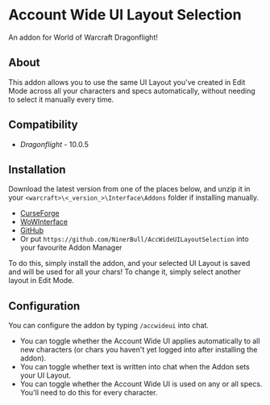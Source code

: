# Account Wide UI Layout Selection

An addon for World of Warcraft Dragonflight!

## About
This addon allows you to use the same UI Layout you've created in Edit Mode across all your characters and specs automatically, without needing to select it manually every time.

## Compatibility
* *Dragonflight* - 10.0.5

## Installation
Download the latest version from one of the places below, and unzip it in your `<warcraft>\<_version_>\Interface\Addons` folder if installing manually.

* [CurseForge](https://www.curseforge.com/wow/addons/account-wide-ui)
* [WoWInterface](https://www.wowinterface.com/downloads/info26459-AccountWideUILayoutSelection.html)
* [GitHub](https://github.com/NinerBull/AccWideUILayoutSelection/releases/latest)
* Or put `https://github.com/NinerBull/AccWideUILayoutSelection` into your favourite Addon Manager

To do this, simply install the addon, and your selected UI Layout is saved and will be used for all your chars! To change it, simply select another layout in Edit Mode.

## Configuration
You can configure the addon by typing `/accwideui` into chat.

* You can toggle whether the Account Wide UI applies automatically to all new characters (or chars you haven't yet logged into after installing the addon).
* You can toggle whether text is written into chat when the Addon sets your UI Layout.
* You can toggle whether the Account Wide UI is used on any or all specs. You'll need to do this for every character.

